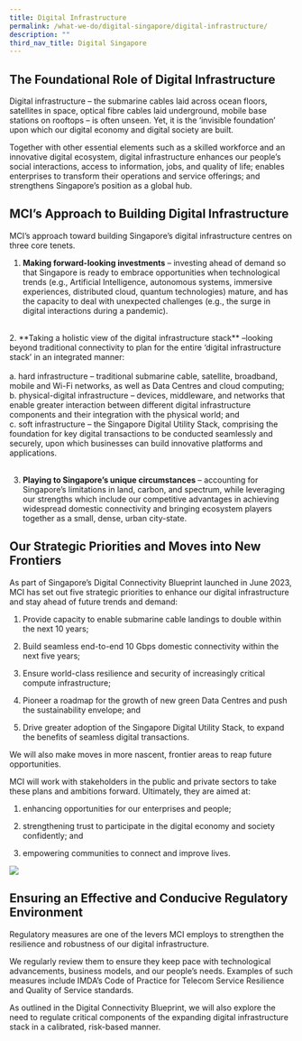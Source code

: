 ```yaml
---
title: Digital Infrastructure
permalink: /what-we-do/digital-singapore/digital-infrastructure/
description: ""
third_nav_title: Digital Singapore
---
```

## The Foundational Role of Digital Infrastructure

Digital infrastructure – the submarine cables laid across ocean floors, satellites in space, optical fibre cables laid underground, mobile base stations on rooftops – is often unseen. Yet, it is the ‘invisible foundation’ upon which our digital economy and digital society are built. 

Together with other essential elements such as a skilled workforce and an innovative digital ecosystem, digital infrastructure enhances our people’s social interactions, access to information, jobs, and quality of life; enables enterprises to transform their operations and service offerings; and strengthens Singapore’s position as a global hub. 

## MCI’s Approach to Building Digital Infrastructure

MCI’s approach toward building Singapore’s digital infrastructure centres on three core tenets. 

1. **Making forward-looking investments** – investing ahead of demand so that Singapore is ready to embrace opportunities when technological trends (e.g., Artificial Intelligence, autonomous systems, immersive experiences, distributed cloud, quantum technologies) mature, and has the capacity to deal with unexpected challenges (e.g., the surge in digital interactions during a pandemic).
<br>
2. **Taking a holistic view of the digital infrastructure stack** –looking beyond traditional connectivity to plan for the entire ‘digital infrastructure stack’ in an integrated manner:<br><br>
    a. hard infrastructure – traditional submarine cable, satellite, broadband, mobile and Wi-Fi networks, as well as Data Centres and cloud computing;<br>
		b. physical-digital infrastructure – devices, middleware, and networks that enable greater interaction between different digital infrastructure components and their integration with the physical world; and<br>
    c. soft infrastructure – the Singapore Digital Utility Stack, comprising the foundation for key digital transactions to be conducted seamlessly and securely, upon which businesses can build innovative platforms and applications.<br><br>
		
3. **Playing to Singapore’s unique circumstances** – accounting for Singapore’s limitations in land, carbon, and spectrum, while leveraging our strengths which include our competitive advantages in achieving widespread domestic connectivity and bringing ecosystem players together as a small, dense, urban city-state.

## Our Strategic Priorities and Moves into New Frontiers

As part of Singapore’s Digital Connectivity Blueprint launched in June 2023, MCI has set out five strategic priorities to enhance our digital infrastructure and stay ahead of future trends and demand:

1. Provide capacity to enable submarine cable landings to double within the next 10 years;

2. Build seamless end-to-end 10 Gbps domestic connectivity within the next five years;

3. Ensure world-class resilience and security of increasingly critical compute infrastructure;

4. Pioneer a roadmap for the growth of new green Data Centres and push the sustainability envelope; and

5. Drive greater adoption of the Singapore Digital Utility Stack, to expand the benefits of seamless digital transactions.

We will also make moves in more nascent, frontier areas to reap future opportunities.

MCI will work with stakeholders in the public and private sectors to take these plans and ambitions forward. Ultimately, they are aimed at: 

1. enhancing opportunities for our enterprises and people;

2. strengthening trust to participate in the digital economy and society confidently; and 

3. empowering communities to connect and improve lives. 

![](/images/Digital%20Infrastructure/dcb%20infographic%20with%20qr%20code_final.jpg)

## Ensuring an Effective and Conducive Regulatory Environment

Regulatory measures are one of the levers MCI employs to strengthen the resilience and robustness of our digital infrastructure. 

We regularly review them to ensure they keep pace with technological advancements, business models, and our people’s needs. Examples of such measures include IMDA’s Code of Practice for Telecom Service Resilience and Quality of Service standards. 

As outlined in the Digital Connectivity Blueprint, we will also explore the need to regulate critical components of the expanding digital infrastructure stack in a calibrated, risk-based manner.